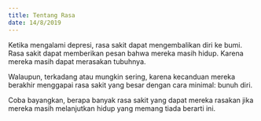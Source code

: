 ```yaml
---
title: Tentang Rasa
date: 14/8/2019
---
```

Ketika mengalami depresi, rasa sakit dapat mengembalikan diri ke bumi. Rasa sakit dapat memberikan pesan bahwa mereka masih hidup. Karena mereka masih dapat merasakan tubuhnya.

Walaupun, terkadang atau mungkin sering, karena kecanduan mereka berakhir menggapai rasa sakit yang besar dengan cara minimal: bunuh diri.

Coba bayangkan, berapa banyak rasa sakit yang dapat mereka rasakan jika mereka masih melanjutkan hidup yang memang tiada berarti ini.